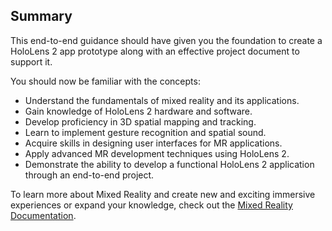 ## Summary

This end-to-end guidance should have given you the foundation to create a HoloLens 2 app prototype along with an effective project document to support it.

You should now be familiar with the concepts:

- Understand the fundamentals of mixed reality and its applications.
- Gain knowledge of HoloLens 2 hardware and software.
- Develop proficiency in 3D spatial mapping and tracking.
- Learn to implement gesture recognition and spatial sound.
- Acquire skills in designing user interfaces for MR applications.
- Apply advanced MR development techniques using HoloLens 2.
- Demonstrate the ability to develop a functional HoloLens 2 application through an end-to-end project.

To learn more about Mixed Reality and create new and exciting immersive experiences or expand your knowledge, check out the [Mixed Reality Documentation](/windows/mixed-reality/).
